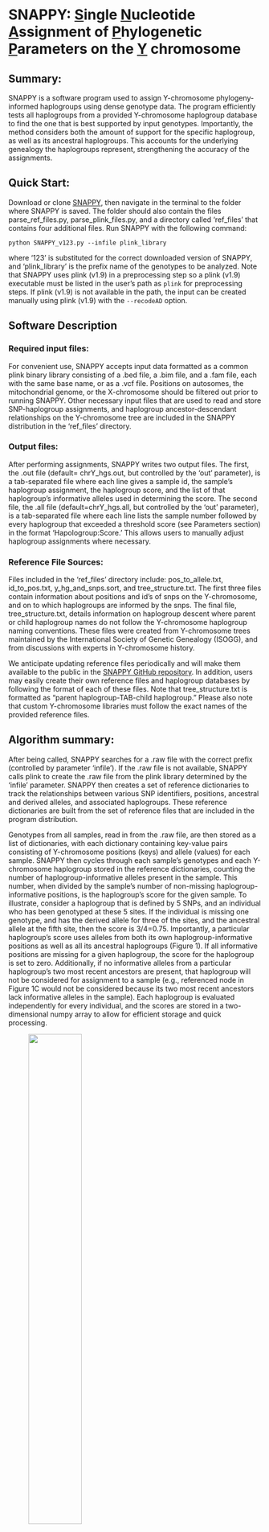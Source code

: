 # SNAPPY: <ins>S</ins>ingle <ins>N</ins>ucleotide <ins>A</ins>ssignment of <ins>P</ins>hylogenetic <ins>P</ins>arameters on the <ins>Y</ins> chromosome

## Summary:

SNAPPY is a software program used to assign Y-chromosome phylogeny-informed haplogroups using dense genotype data. The program efficiently tests all haplogroups from a provided Y-chromosome haplogroup database to find the one that is best supported by input genotypes. Importantly, the method considers both the amount of support for the specific haplogroup, as well as its ancestral haplogroups. This accounts for the underlying genealogy the haplogroups represent, strengthening the accuracy of the assignments.

## Quick Start:

Download or clone [SNAPPY](www.github.com/chrisgene/snappy), then navigate in the terminal to the folder where SNAPPY is saved. The folder should also contain the files parse_ref_files.py, parse_plink_files.py, and a directory called ‘ref_files’ that contains four additional files. Run SNAPPY with the following command:

`python SNAPPY_v123.py --infile plink_library`

where ‘123’ is substituted for the correct downloaded version of SNAPPY, and ‘plink_library’ is the prefix name of the genotypes to be analyzed. Note that SNAPPY uses plink (v1.9) in a preprocessing step so a plink (v1.9) executable must be listed in the user’s path as `plink` for preprocessing steps. If plink (v1.9) is not available in the path, the input can be created manually using plink (v1.9) with the `--recodeAD` option.

## Software Description

### Required input files: 

For convenient use, SNAPPY accepts input data formatted as a common plink binary library consisting of a .bed file, a .bim file, and a .fam file, each with the same base name, or as a .vcf file. Positions on autosomes, the mitochondrial genome, or the X-chromosome should be filtered out prior to running SNAPPY. Other necessary input files that are used to read and store SNP-haplogroup assignments, and haplogroup ancestor-descendant relationships on the Y-chromosome tree are included in the SNAPPY distribution in the ‘ref_files’ directory.

### Output files: 

After performing assignments, SNAPPY writes two output files. The first, the .out file (default= chrY_hgs.out, but controlled by the ‘out’ parameter), is a tab-separated file where each line gives a sample id, the sample’s haplogroup assignment, the haplogroup score, and the list of that haplogroup’s informative alleles used in determining the score. The second file, the .all file (default=chrY_hgs.all, but controlled by the ‘out’ parameter), is a tab-separated file where each line lists the sample number followed by every haplogroup that exceeded a threshold score (see Parameters section) in the format ‘Hapologroup:Score.’ This allows users to manually adjust haplogroup assignments where necessary.

### Reference File Sources: 

Files included in the ‘ref_files’ directory include: pos_to_allele.txt, id_to_pos.txt, y_hg_and_snps.sort, and tree_structure.txt. The first three files contain information about positions and id’s of snps on the Y-chromosome, and on to which haplogroups are informed by the snps. The final file, tree_structure.txt, details information on haplogroup descent where parent or child haplogroup names do not follow the Y-chromosome haplogroup naming conventions. These files were created from Y-chromosome trees maintained by the International Society of Genetic Genealogy (ISOGG), and from discussions with experts in Y-chromosome history. 

We anticipate updating reference files periodically and will make them available to the public in the [SNAPPY GitHub repository](https://www.github.com/chrisgene/snappy). In addition, users may easily create their own reference files and haplogroup databases by following the format of each of these files. Note that tree_structure.txt is formatted as “parent haplogroup-TAB-child haplogroup.” Please also note that custom Y-chromosome libraries must follow the exact names of the provided reference files.

## Algorithm summary:  

After being called, SNAPPY searches for a .raw file with the correct prefix (controlled by parameter ‘infile’). If the .raw file is not available, SNAPPY calls plink to create the .raw file from the plink library determined by the ‘infile’ parameter. SNAPPY then creates a set of reference dictionaries to track the relationships between various SNP identifiers, positions, ancestral and derived alleles, and associated haplogroups. These reference dictionaries are built from the set of reference files that are included in the program distribution.

Genotypes from all samples, read in from the .raw file, are then stored as a list of dictionaries, with each dictionary containing key-value pairs consisting of Y-chromosome positions (keys) and allele (values) for each sample. SNAPPY then cycles through each sample’s genotypes and each Y-chromosome haplogroup stored in the reference dictionaries, counting the number of haplogroup-informative alleles present in the sample. This number, when divided by the sample’s number of non-missing haplogroup-informative positions, is the haplogroup’s score for the given sample. To illustrate, consider a haplogroup that is defined by 5 SNPs, and an individual who has been genotyped at these 5 sites. If the individual is missing one genotype, and has the derived allele for three of the sites, and the ancestral allele at the fifth site, then the score is 3/4=0.75. Importantly, a particular haplogroup’s score uses alleles from both its own haplogroup-informative positions as well as all its ancestral haplogroups (Figure 1). If all informative positions are missing for a given haplogroup, the score for the haplogroup is set to zero. Additionally, if no informative alleles from a particular haplogroup’s two most recent ancestors are present, that haplogroup will not be considered for assignment to a sample (e.g., referenced node in Figure 1C would not be considered because its two most recent ancestors lack informative alleles in the sample). Each haplogroup is evaluated independently for every individual, and the scores are stored in a two-dimensional numpy array to allow for efficient storage and quick processing.
 
 <figure>
  <img src="/supporting_images/snappy_readme_Fig1.png" width=50% height=50% align="center">
  <figcaption align="right"><b>Figure 1</b> - Possible ancestral haplogroup patterns used to inform if the indicated haplogroup (arrow) is supported by genotype data. Blue circles indicate the presence of haplogroup-informative alleles for a haplogroup, while gray represents haplogroups for which no informative alleles are present.<br><br>
  </figcaption>
 </figure>
  

SNAPPY then makes haplogroup assignments to the deepest node with sufficient support by first considering all haplogroup nodes that have a score greater than a user-defined threshold (default=0.6, controlled by parameter ‘min_hap_score’) and no descendant haplogroups with scores greater than the threshold. SNAPPY makes the haplogroup assignment based on the haplogroup with the highest score, or may make the assignment to the deepest haplogroup with a score higher than a user-defined threshold (default=0.8, controlled by parameter ‘min_deep_score’), depending on the value of the min_hap_score and min_deep_score parameters. The values of both of these parameters can be adjusted at the command line at runtime if the user wishes to prioritize deeper haplogroup assignments vs. higher-scoring assignments. 

## Dependencies: 

SNAPPY is implemented in python2 (SNAPPY_v0.2.1) and in python3 (SNAPPY_v0.2.2) and makes use of the python modules ‘numpy’, ‘sys’, ‘os’, ‘os.path’, ‘re’, and ‘subprocess’. In addition, a plink (v1.9) executable must be listed in the user’s path as ‘plink’ for preprocessing steps.

## Parameters:

The following table outlines user-controllable parameters that can be adjusted at run time:

Parameter Name |	Default Value	| Description
---------------|----------------|------------
infile |	N/A, required |	Prefix to plink library or .raw file to be used as input
out	| ‘chrY_hgs’	| Prefix to .out and .all files generated by SNAPPY
min_hap_score |	0.6 |	Minimum match score for a haplogroup to be considered for assignment
min_deep_score |	0.8 |	Minimum score to switch from highest scoring haplogroup to the deepest haplogroup for assignment
ref_files_dir |	‘ref_data’	| Directory where SNAPPY’s reference files are saved
id2pos |	‘id_to_pos.txt’ |	File listing SNP ids and corresponding positions
pos2allele |	‘pos_to_allele.txt’ |	File listing SNP positions and corresponding alleles
hg2snp |	‘y_hg_and_snps.sort’	| File listing markers and haplogroups
tree_strct |	‘tree_structure.txt’	| file listing haplogroup parent-child relationships for haplogroups that do not conform to naming conventions
ancestral_hg_depth	| 2 | number of ancestral haplogroups to check when considering whether a haplogroup receives a score
truncate_haps |	N/A |	file with list of haplogroups past which SNAPPY will not make assignments

All adjustable parameters can be accessed at runtime by calling SNAPPY followed by `--help`. To adjust a parameter, append a double hyphen (--) followed immediately by the parameter name, a space, and the desired value for that parameter. 

Example:
`python SNAPPY_v123.py --infile plink_prefix --min_hap_score 0.7`

## Notes and Considerations:

- All reference files included in the current distribution of SNAPPY use positions from human genome version GRCh37. Genotype positions from other versions of the human genome may result in inaccurate results.
- Prior to running SNAPPY, it may be necessary to check for strand concordance with the Y-chromosome of GRCh37, and to flip and/or remove ambiguous sites and those whose variants correspond to genotyping from the non-reference strand.
- A key aspect of the SNAPPY’s success is the robust nature of the Y-chromosome tree and the inclusion of informative variants on the Multi-Ethnic Genotyping Array (MEGA). SNAPPY’s current implementation was designed and tested using genotyping data from the MEGA, which includes over 11,000 variants on the Y-chromosome. SNAPPY should readily apply to other arrays, but care should be taken to ensure that arrays have a sufficient number of loci that are included in the reference library.
- Genotyping by sequencing (GBS) is increasingly popular, and data generated through GBS is compatible with SNAPPY, provided that all sites passing quality filters are included in the output genotypes during variant calling (this can be accomplished, for example, using the --emit-all argument in GATK’s variant calling pipeline). Otherwise, haplogroup-informative sites where the reference sequence used in variant calling has a derived allele may not be included in the genotype file. 

## Future Improvements

The SNAPPY team welcomes suggestions for improvements from the user community. SNAPPY developers plan to implement additional functionality into SNAPPY as the need for such functionality arises. To date, potential improvements include:

- Different scoring systems (ex: jaccard similarity coefficient, Kulczynski measure) to enable a more robust scoring system around haplogroup calling. 
- Development of an supporting scripts to downloading and integrate up-to-date data from ISOGG.

## Citation

If you use SNAPPY, please cite our [preprint on bioRXiv](https://www.biorxiv.org/content/10.1101/454736v2).

## Terms of Use:

SNAPPY is published under a GPL-3.0 License. More information about the license is available [here](https://opensource.org/licenses/GPL-3.0).
